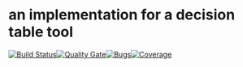 # an implementation for a decision table tool

[![Build Status](https://travis-ci.org/uniqueck/cobo-decision-table.svg?branch=develop)](https://travis-ci.org/uniqueck/lfet)[![Quality Gate](https://sonarcloud.io/api/project_badges/measure?project=org.cobo.dt%3Acobo-decision-table-parent%3Adevelop&metric=alert_status)](https://sonarcloud.io/api/project_badges/measure?project=org.cobo.dt%3Acobo-decision-table-parent%3Adevelop&metric=alert_status)[![Bugs](https://sonarcloud.io/api/project_badges/measure?project=org.cobo.dt%3Acobo-decision-table-parent%3Adevelop&metric=bugs)](https://sonarcloud.io/api/project_badges/measure?project=org.cobo.dt%3Acobo-decision-table-parent%3Adevelop&metric=bugs)[![Coverage](https://sonarcloud.io/api/project_badges/measure?project=org.cobo.dt%3Acobo-decision-table-parent%3Adevelop&metric=coverage)](https://sonarcloud.io/api/project_badges/measure?project=org.cobo.dt%3Acobo-decision-table-parent%3Adevelop&metric=coverage)


